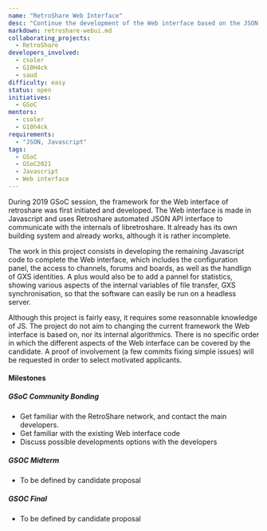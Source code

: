 ```yaml
---
name: "RetroShare Web Interface"
desc: "Continue the development of the Web interface based on the JSON API of Retroshare"
markdown: retroshare-webui.md
collaborating_projects:
  - RetroShare
developers_involved:
  - csoler
  - G10H4ck
  - saud
difficulty: easy
status: open
initiatives:
  - GSoC
mentors:
  - csoler
  - G10h4ck
requirements:
  - "JSON, Javascript"
tags:
  - GSoC
  - GSoC2021
  - Javascript
  - Web interface
---
```


During 2019 GSoC session, the framework for the Web interface of retroshare was first initiated and developed.
The  Web interface is made in Javascript and uses Retroshare automated JSON API interface to communicate with the
internals of libretroshare. It already has its own building system and already works, although it is rather incomplete.

The work in this project consists in developing the remaining Javascript code to complete the Web interface, which
includes the configuration panel, the access to channels, forums and boards, as well as the handlign of GXS identities.
A plus would also be to add a pannel for statistics, showing various aspects of the internal variables of file transfer,
GXS synchronisation, so that the software can easily be run on a headless server.

Although this project is fairly easy, it requires some reasonnable knowledge of JS. The project do not aim to changing
the current framework the Web interface is based on, nor its internal algorithmics. There is no specific order in which the
different aspects of the Web interface can be covered by the candidate. A proof of involvement (a few commits fixing
simple issues) will be requested in order to select motivated applicants.

#### Milestones

##### GSoC Community Bonding

* Get familiar with the RetroShare network, and contact the main developers.
* Get familiar with the existing Web interface code
* Discuss possible developments options with the developers

##### GSOC Midterm

* To be defined by candidate proposal

##### GSOC Final

* To be defined by candidate proposal
